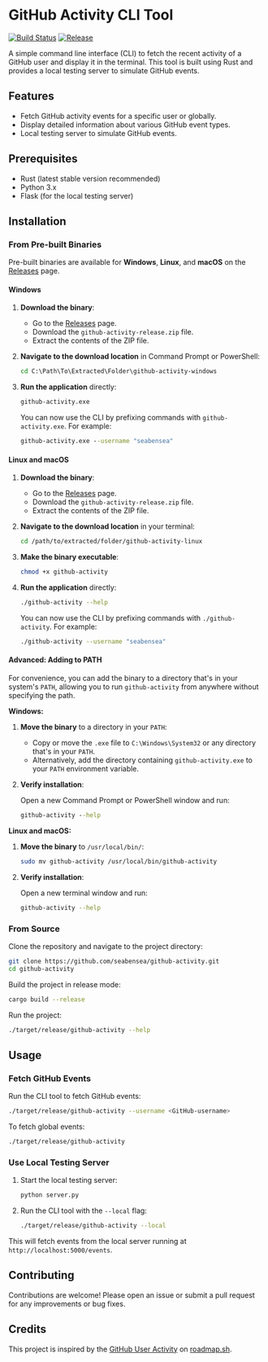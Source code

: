 # GitHub Activity CLI Tool

[![Build Status](https://github.com/seabensea/github-activity/actions/workflows/ci.yml/badge.svg?branch=master)](https://github.com/seabensea/github-activity/actions/workflows/ci.yml)
[![Release](https://img.shields.io/github/v/release/seabensea/github-activity)](https://github.com/seabensea/github-activity/releases)

A simple command line interface (CLI) to fetch the recent activity of a GitHub user and display it in the terminal. This tool is built using Rust and provides a local testing server to simulate GitHub events.

## Features

- Fetch GitHub activity events for a specific user or globally.
- Display detailed information about various GitHub event types.
- Local testing server to simulate GitHub events.

## Prerequisites

- Rust (latest stable version recommended)
- Python 3.x
- Flask (for the local testing server)

## Installation

### From Pre-built Binaries

Pre-built binaries are available for **Windows**, **Linux**, and **macOS** on the [Releases](https://github.com/seabensea/github-activity/releases) page.

#### Windows

1. **Download the binary**:

   - Go to the [Releases](https://github.com/seabensea/github-activity/releases) page.
   - Download the `github-activity-release.zip` file.
   - Extract the contents of the ZIP file.

2. **Navigate to the download location** in Command Prompt or PowerShell:

   ```cmd
   cd C:\Path\To\Extracted\Folder\github-activity-windows
   ```

3. **Run the application** directly:

   ```cmd
   github-activity.exe
   ```

   You can now use the CLI by prefixing commands with `github-activity.exe`. For example:

   ```cmd
   github-activity.exe --username "seabensea"
   ```

#### Linux and macOS

1. **Download the binary**:

   - Go to the [Releases](https://github.com/seabensea/github-activity/releases) page.
   - Download the `github-activity-release.zip` file.
   - Extract the contents of the ZIP file.

2. **Navigate to the download location** in your terminal:

   ```bash
   cd /path/to/extracted/folder/github-activity-linux
   ```

3. **Make the binary executable**:

   ```bash
   chmod +x github-activity
   ```

4. **Run the application** directly:

   ```bash
   ./github-activity --help
   ```

   You can now use the CLI by prefixing commands with `./github-activity`. For example:

   ```bash
   ./github-activity --username "seabensea"
   ```

#### Advanced: Adding to PATH

For convenience, you can add the binary to a directory that's in your system's `PATH`, allowing you to run `github-activity` from anywhere without specifying the path.

**Windows:**

1. **Move the binary** to a directory in your `PATH`:

   - Copy or move the `.exe` file to `C:\Windows\System32` or any directory that's in your `PATH`.
   - Alternatively, add the directory containing `github-activity.exe` to your `PATH` environment variable.

2. **Verify installation**:

   Open a new Command Prompt or PowerShell window and run:

   ```cmd
   github-activity --help
   ```

**Linux and macOS:**

1. **Move the binary** to `/usr/local/bin/`:

   ```bash
   sudo mv github-activity /usr/local/bin/github-activity
   ```

2. **Verify installation**:

   Open a new terminal window and run:

   ```bash
   github-activity --help
   ```

### From Source

Clone the repository and navigate to the project directory:

```bash
git clone https://github.com/seabensea/github-activity.git
cd github-activity
```

Build the project in release mode:

```bash
cargo build --release
```

Run the project:

```bash
./target/release/github-activity --help
```

## Usage

### Fetch GitHub Events

Run the CLI tool to fetch GitHub events:

```bash
./target/release/github-activity --username <GitHub-username>
```

To fetch global events:

```bash
./target/release/github-activity
```

### Use Local Testing Server

1. Start the local testing server:

   ```bash
   python server.py
   ```

2. Run the CLI tool with the `--local` flag:

   ```bash
   ./target/release/github-activity --local
   ```

This will fetch events from the local server running at `http://localhost:5000/events`.

## Contributing

Contributions are welcome! Please open an issue or submit a pull request for any improvements or bug fixes.

## Credits

This project is inspired by the [GitHub User Activity](https://roadmap.sh/projects/github-user-activity) on [roadmap.sh](https://roadmap.sh/).
